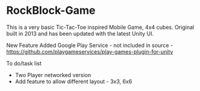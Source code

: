 # RockBlock-Game


This is a very basic Tic-Tac-Toe inspired Mobile Game, 4x4 cubes. Original built in 2013 and has been updated with the latest Unity UI. 

New Feature
Added Google Play Service - not included in source - https://github.com/playgameservices/play-games-plugin-for-unity

To do/task list
- Two Player networked version
- Add feature to allow different layout - 3x3, 6x6

